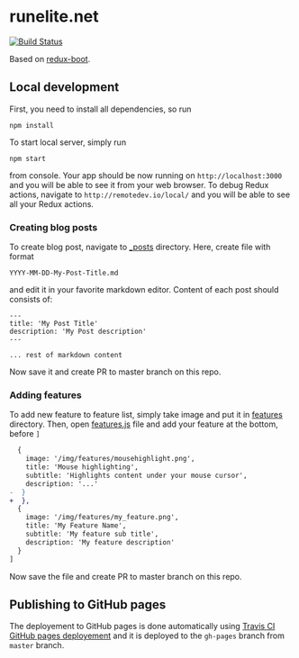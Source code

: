 # runelite.net

[![Build Status](https://travis-ci.org/runelite/runelite.net.svg?branch=master)](https://travis-ci.org/runelite/runelite.net)

Based on [redux-boot](https://github.com/deathbeam/redux-boot).

## Local development

First, you need to install all dependencies, so run

```
npm install
```

To start local server, simply run

```
npm start
```

from console. Your app should be now running on `http://localhost:3000` and you
will be able to see it from your web browser. To debug Redux actions, navigate
to `http://remotedev.io/local/` and you will be able to see all your Redux
actions.

### Creating blog posts

To create blog post, navigate to [_posts](src/_posts) directory. Here, create
file with format

```
YYYY-MM-DD-My-Post-Title.md
```

and edit it in your favorite markdown editor. Content of each post should
consists of:

```
---
title: 'My Post Title'
description: 'My Post description'
---

... rest of markdown content
```

Now save it and create PR to master branch on this repo.

### Adding features

To add new feature to feature list, simply take image and put it in
[features](public/img/features) directory. Then, open
[features.js](src/_data/features.js) file and add your feature at the bottom,
before `]`

```diff
  {
    image: '/img/features/mousehighlight.png',
    title: 'Mouse highlighting',
    subtitle: 'Highlights content under your mouse cursor',
    description: '...'
-  }
+  },
  {
    image: '/img/features/my_feature.png',
    title: 'My Feature Name',
    subtitle: 'My feature sub title',
    description: 'My feature description'
  }
]
```

Now save the file and create PR to master branch on this repo.

## Publishing to GitHub pages

The deployement to GitHub pages is done automatically using [Travis CI GitHub
pages deployement](https://docs.travis-ci.com/user/deployment/pages) and it is
deployed to the `gh-pages` branch from `master` branch.
